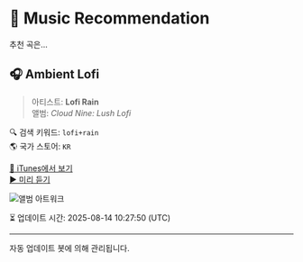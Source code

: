 
# 🎵 Music Recommendation

추천 곡은...

## 🎧 Ambient Lofi  
> 아티스트: **Lofi Rain**  
> 앨범: _Cloud Nine: Lush Lofi_  

🔍 검색 키워드: `lofi+rain`  
🌎 국가 스토어: `KR`

[🔗 iTunes에서 보기](https://music.apple.com/kr/album/ambient-lofi/1762382316?i=1762382327&uo=4)  
[▶️ 미리 듣기](https://audio-ssl.itunes.apple.com/itunes-assets/AudioPreview221/v4/6b/d7/58/6bd7580a-feee-4362-3934-a18af9091a98/mzaf_3688654249854998013.plus.aac.p.m4a)

![앨범 아트워크](https://is1-ssl.mzstatic.com/image/thumb/Music221/v4/c4/99/d0/c499d0bd-88ac-a933-5245-0354a4969905/cover_10314666.jpg/100x100bb.jpg)

⏳ 업데이트 시간: 2025-08-14 10:27:50 (UTC)

---
자동 업데이트 봇에 의해 관리됩니다.

